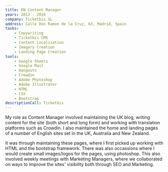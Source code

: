 ```yaml
---
title: EN Content Manager
years: 2013 - 2016
company: Ticketbis SL
address: Calle Don Ramon de la Cruz, 63, Madrid, Spain
tasks:
    - Copywriting
    - Ticketbis CMS
    - Content Localisation
    - Imagary Creation
    - Landing Page Creation
tools:
    - Google Sheets
    - Google Mail
    - Hangouts
    - Crowdin
    - Adobe Photoshop
    - Adobe Illustrator
    - HTML
    - CSS
    - Bootstrap
descriptionCall: Ticketbis
---
```

<p>My role as Content Manager involved maintaining the UK blog, writing content for the site (both short and long form) and working with translation platforms such as Crowdin. I also maintained the home and landing pages of a number of English sites set in the UK, Australia and New Zealand.</p>
<p>It was through maintaining these pages, where I first picked up working with HTML and the bootstrap framework. There was also occassions where I would create small images/logos for the pages, using photoshop. This also involved weekly meetings with Marketing Managers, where we collaborated on ways to improve the sites' visibility both through SEO and Marketing.</p>
